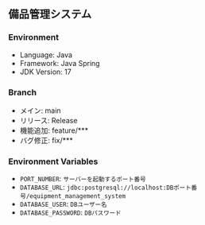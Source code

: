 ## 備品管理システム

### Environment
- Language: Java
- Framework: Java Spring
- JDK Version: 17

### Branch
- メイン: main
- リリース: Release
- 機能追加: feature/***
- バグ修正: fix/***

### Environment Variables
- `PORT_NUMBER`: `サーバーを起動するポート番号`
- `DATABASE_URL`: `jdbc:postgresql://localhost:DBポート番号/equipment_management_system`
- `DATABASE_USER`: `DBユーザー名`
- `DATABASE_PASSWORD`: `DBパスワード`
